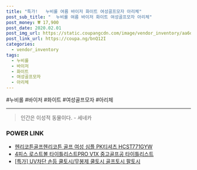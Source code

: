 ```yaml
--- 
title: "특가!   누비롤 여름 바이저 화이트 여성골프모자 아리체" 
post_sub_title: "  누비롤 여름 바이저 화이트 여성골프모자 아리체" 
post_money: ₩ 17,900 
post_date: 2020.02.01 
post_img_url: https://static.coupangcdn.com/image/vendor_inventory/aa6d/18224ced45aff7d4a06cbf4ba9e39ce659ccaba7958611d9a58569232c0a.jpg 
post_link_url: https://coupa.ng/bnQ12I 
categories: 
  - vendor_inventory 
tags: 
  - 누비롤 
  - 바이저 
  - 화이트 
  - 여성골프모자 
  - 아리체 
--- 
```

  #누비롤 #바이저 #화이트 #여성골프모자 #아리체 
<hr> 

> 인간은 이성적 동물이다. - 세네카 


### POWER LINK

* <a href="https://blog.naver.com/sakai111/221784133500" target="_blank">헨리코튼골프헨리코튼 골프 여성 심플 PK티셔츠 HCST771GYW</a>
* <a href="https://blog.naver.com/fasyy4321/221786056621" target="_blank">4피스 로스트볼 타이틀리스트PRO V1X 중고골프공 타이틀리스트</a>
* <a href="https://blog.naver.com/sakai111/221791330192" target="_blank">[특가] UV차단 손등 쿨토시/무봉제 쿨토시 골프토시 팔토시</a>
